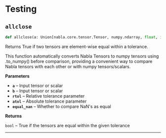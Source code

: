 # Testing

## `allclose`

```python
def allclose(a: Union[nabla.core.tensor.Tensor, numpy.ndarray, float, int], b: Union[nabla.core.tensor.Tensor, numpy.ndarray, float, int], rtol: float = 1e-05, atol: float = 1e-08, equal_nan: bool = False) -> bool:
```
Returns True if two tensors are element-wise equal within a tolerance.

This function automatically converts Nabla Tensors to numpy tensors using
.to_numpy() before comparison, providing a convenient way to compare
Nabla tensors with each other or with numpy tensors/scalars.

**Parameters**

- **`a`** – Input tensor or scalar
- **`b`** – Input tensor or scalar
- **`rtol`** – Relative tolerance parameter
- **`atol`** – Absolute tolerance parameter
- **`equal_nan`** – Whether to compare NaN's as equal

**Returns**

`bool` – True if the tensors are equal within the given tolerance


---
